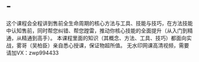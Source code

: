 # -
这个课程会全程讲到售前全生命周期的核心方法与工具、技能与技巧，在方法技能中认知售前，同时帮您纠错、帮您蹚雷，推动你核心技能的全面提升（从入门到精通，从精通到高手）。 本课程里面的知识（其概念、方法、工具、技巧）都面向实战，雾哥（吴柏臣）亲自悉心授课，保证物超所值。
无水印网课高清视频，需要请加VX：zwp994433
